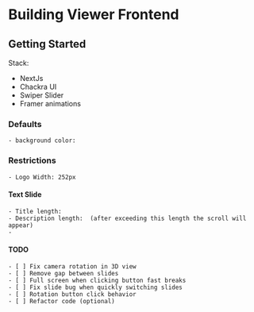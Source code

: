 # Building Viewer Frontend

## Getting Started

Stack:

- NextJs
- Chackra UI
- Swiper Slider
- Framer animations

### Defaults

    - background color:

### Restrictions

    - Logo Width: 252px

#### Text Slide

    - Title length:
    - Description length:  (after exceeding this length the scroll will appear)
    -

#### TODO

    - [ ] Fix camera rotation in 3D view
    - [ ] Remove gap between slides
    - [ ] Full screen when clicking button fast breaks
    - [ ] Fix slide bug when quickly switching slides
    - [ ] Rotation button click behavior
    - [ ] Refactor code (optional)
